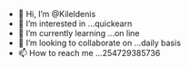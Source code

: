 - 👋 Hi, I’m @Kileldenis
- 👀 I’m interested in ...quickearn
- 🌱 I’m currently learning ...on line 
- 💞️ I’m looking to collaborate on ...daily basis
- 📫 How to reach me ...254729385736

<!---
Kileldenis/Kileldenis is a ✨ special ✨ repository because its `README.md` (this file) appears on your GitHub profile.
You can click the Preview link to take a look at your changes.
--->
